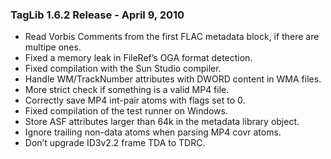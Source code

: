 ### TagLib 1.6.2 Release - April 9, 2010

-   Read Vorbis Comments from the first FLAC metadata block, if there
    are multipe ones.
-   Fixed a memory leak in FileRef’s OGA format detection.
-   Fixed compilation with the Sun Studio compiler.
-   Handle WM/TrackNumber attributes with DWORD content in WMA files.
-   More strict check if something is a valid MP4 file.
-   Correctly save MP4 int-pair atoms with flags set to 0.
-   Fixed compilation of the test runner on Windows.
-   Store ASF attributes larger than 64k in the metadata library object.
-   Ignore trailing non-data atoms when parsing MP4 covr atoms.
-   Don’t upgrade ID3v2.2 frame TDA to TDRC.
